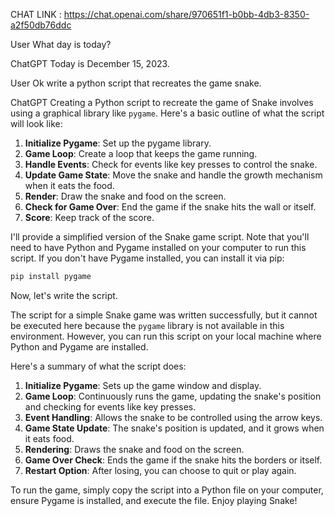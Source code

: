 CHAT LINK : https://chat.openai.com/share/970651f1-b0bb-4db3-8350-a2f50db76ddc

User
What day is today?

ChatGPT
Today is December 15, 2023.

User
Ok write a python script that recreates the game snake. 

ChatGPT
Creating a Python script to recreate the game of Snake involves using a graphical library like `pygame`. Here's a basic outline of what the script will look like:

1. **Initialize Pygame**: Set up the pygame library.
2. **Game Loop**: Create a loop that keeps the game running.
3. **Handle Events**: Check for events like key presses to control the snake.
4. **Update Game State**: Move the snake and handle the growth mechanism when it eats the food.
5. **Render**: Draw the snake and food on the screen.
6. **Check for Game Over**: End the game if the snake hits the wall or itself.
7. **Score**: Keep track of the score.

I'll provide a simplified version of the Snake game script. Note that you'll need to have Python and Pygame installed on your computer to run this script. If you don't have Pygame installed, you can install it via pip:

```bash
pip install pygame
```

Now, let's write the script.

The script for a simple Snake game was written successfully, but it cannot be executed here because the `pygame` library is not available in this environment. However, you can run this script on your local machine where Python and Pygame are installed.

Here's a summary of what the script does:

1. **Initialize Pygame**: Sets up the game window and display.
2. **Game Loop**: Continuously runs the game, updating the snake's position and checking for events like key presses.
3. **Event Handling**: Allows the snake to be controlled using the arrow keys.
4. **Game State Update**: The snake's position is updated, and it grows when it eats food.
5. **Rendering**: Draws the snake and food on the screen.
6. **Game Over Check**: Ends the game if the snake hits the borders or itself.
7. **Restart Option**: After losing, you can choose to quit or play again.

To run the game, simply copy the script into a Python file on your computer, ensure Pygame is installed, and execute the file. Enjoy playing Snake!